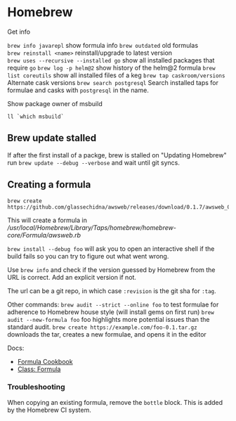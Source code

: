 # Homebrew

Get info

`brew info javarepl` show formula info
`brew outdated` old formulas  
`brew reinstall <name>` reinstall/upgrade to latest version  
`brew uses --recursive --installed go` show all installed packages that require `go`
`brew log -p helm@2` show history of the helm@2 formula
`brew list coreutils` show all installed files of a keg
`brew tap caskroom/versions` Alternate cask versions
`brew search postgresql` Search installed taps for formulae and casks with `postgresql` in the name.

Show package owner of msbuild

```
ll `which msbuild`
```

## Brew update stalled

If after the first install of a packge, brew is stalled on "Updating Homebrew" run `brew update --debug --verbose` and wait until git syncs.

## Creating a formula

```
brew create https://github.com/glassechidna/awsweb/releases/download/0.1.7/awsweb_0.1.7_Darwin_x86_64.tar.gz
```

This will create a formula in _/usr/local/Homebrew/Library/Taps/homebrew/homebrew-core/Formula/awsweb.rb_

`brew install --debug foo` will ask you to open an interactive shell if the build fails so you can try to figure out what went wrong.

Use `brew info` and check if the version guessed by Homebrew from the URL is correct. Add an explicit version if not.

The url can be a git repo, in which case `:revision` is the git sha for `:tag`.

Other commands:
`brew audit --strict --online foo` to test formulae for adherence to Homebrew house style (will install gems on first run)
`brew audit --new-formula foo` foo highlights more potential issues than the standard audit.
`brew create https://example.com/foo-0.1.tar.gz` downloads the tar, creates a new formulae, and opens it in the editor

Docs:

- [Formula Cookbook](https://docs.brew.sh/Formula-Cookbook)
- [Class: Formula](https://www.rubydoc.info/github/Homebrew/brew/master/Formula)

### Troubleshooting

When copying an existing formula, remove the `bottle` block. This is added by the Homebrew CI system.
